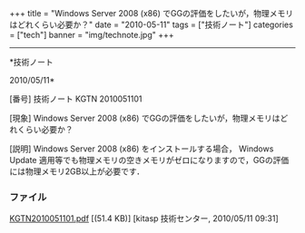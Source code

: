 ﻿+++
title = "Windows Server 2008 (x86) でGGの評価をしたいが，物理メモリはどれくらい必要か？"
date = "2010-05-11"
tags = ["技術ノート"]
categories = ["tech"]
banner = "img/technote.jpg"
+++

-----------------------------------------------------------------------------------------------------------------------------

*技術ノート

2010/05/11*


[番号]
技術ノート KGTN 2010051101

[現象]
Windows Server 2008 (x86)
でGGの評価をしたいが，物理メモリはどれくらい必要か？

[説明]
Windows Server 2008 (x86) をインストールする場合， Windows Update
適用等でも物理メモリの空きメモリがゼロになりますので，GGの評価には物理メモリ2GB以上が必要です．


### ファイル

 
 


[KGTN2010051101.pdf](http://techreport.kitasp.net/attachments/download/163/KGTN2010051101.pdf)
 [(51.4 KB)] [kitasp 技術センター, 2010/05/11
09:31]


 


 

